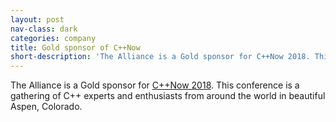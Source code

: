 ```yaml
---
layout: post
nav-class: dark
categories: company
title: Gold sponsor of C++Now
short-description: 'The Alliance is a Gold sponsor for C++Now 2018. This conference is a gathering of C++ experts and enthusiasts from around the world in beautiful Aspen, Colorado.'
---
```

The Alliance is a Gold sponsor for
<a href="http://cppnow.org/history/2018/">C++Now 2018</a>. This
conference is a gathering of C++ experts and enthusiasts from around
the world in beautiful Aspen, Colorado.
